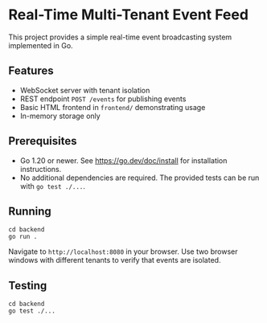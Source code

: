 # Real-Time Multi-Tenant Event Feed

This project provides a simple real-time event broadcasting system implemented in Go.

## Features

- WebSocket server with tenant isolation
- REST endpoint `POST /events` for publishing events
- Basic HTML frontend in `frontend/` demonstrating usage
- In-memory storage only

## Prerequisites

- Go 1.20 or newer. See <https://go.dev/doc/install> for installation instructions.
- No additional dependencies are required. The provided tests can be run with `go test ./...`.

## Running

```
cd backend
go run .
```

Navigate to `http://localhost:8080` in your browser. Use two browser windows with different tenants to verify that events are isolated.

## Testing

```
cd backend
go test ./...
```
